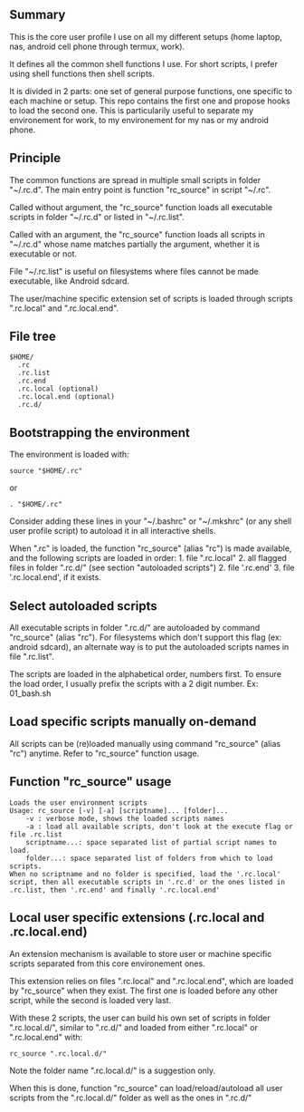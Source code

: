 ## Summary

This is the core user profile I use on all my different setups (home laptop, nas, android cell phone through termux, work).

It defines all the common shell functions I use. For short scripts, I prefer using shell functions then shell scripts.

It is divided in 2 parts: one set of general purpose functions, one specific to each machine or setup. This repo contains the first one and propose hooks to load the second one. This is particularily useful to separate my environement for work, to my environement for my nas or my android phone.

## Principle

The common functions are spread in multiple small scripts in folder "~/.rc.d". The main entry point is function "rc_source" in script "~/.rc".

Called without argument, the "rc_source" function loads all executable scripts in folder "~/.rc.d" or listed in "~/.rc.list".

Called with an argument, the "rc_source" function loads all scripts in "~/.rc.d" whose name matches partially the argument, whether it is executable or not.

File "~/.rc.list" is useful on filesystems where files cannot be made executable, like Android sdcard.

The user/machine specific extension set of scripts is loaded through scripts ".rc.local" and ".rc.local.end".

## File tree
```
$HOME/
  .rc
  .rc.list
  .rc.end
  .rc.local (optional)
  .rc.local.end (optional)
  .rc.d/
```

## Bootstrapping the environment

The environment is loaded with:
```
source "$HOME/.rc"
```
or
```
. "$HOME/.rc"
```

Consider adding these lines in your "~/.bashrc" or "~/.mkshrc" (or any shell user profile script) to autoload it in all interactive shells.

When ".rc" is loaded, the function "rc_source" (alias "rc") is made available, and the following scripts are loaded in order:
    1. file ".rc.local"
    2. all flagged files in folder ".rc.d/" (see section "autoloaded scripts")
    2. file '.rc.end'
    3. file '.rc.local.end', if it exists.

## Select autoloaded scripts

All executable scripts in folder ".rc.d/" are autoloaded by command "rc_source" (alias "rc"). For filesystems which don't support this flag (ex: android sdcard), an alternate way is to put the autoloaded scripts names in file ".rc.list".

The scripts are loaded in the alphabetical order, numbers first. To ensure the load order, I usually prefix the scripts with a 2 digit number. Ex: 01_bash.sh 

## Load specific scripts manually on-demand

All scripts can be (re)loaded manually using command "rc_source" (alias "rc") anytime. Refer to "rc_source" function usage.

## Function "rc_source" usage

```
Loads the user environment scripts 
Usage: rc_source [-v] [-a] [scriptname]... [folder]...
    -v : verbose mode, shows the loaded scripts names
    -a : load all available scripts, don't look at the execute flag or file .rc.list
    scriptname...: space separated list of partial script names to load.
    folder...: space separated list of folders from which to load scripts.
When no scriptname and no folder is specified, load the '.rc.local' script, then all executable scripts in '.rc.d' or the ones listed in .rc.list, then '.rc.end' and finally '.rc.local.end'
```

## Local user specific extensions (.rc.local and .rc.local.end)

An extension mechanism is available to store user or machine specific scripts separated from this core environement ones.

This extension relies on files ".rc.local" and ".rc.local.end", which are loaded by "rc_source" when they exist. The first one is loaded before any other script, while the second is loaded very last.

With these 2 scripts, the user can build his own set of scripts in folder ".rc.local.d/", similar to ".rc.d/" and loaded from either ".rc.local" or ".rc.local.end" with:
```
rc_source ".rc.local.d/"
```

Note the folder name ".rc.local.d/" is a suggestion only.

When this is done, function "rc_source" can load/reload/autoload all user scripts from the ".rc.local.d/" folder as well as the ones in ".rc.d/"
